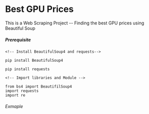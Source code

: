 # Best GPU Prices

This is a Web Scraping Project -- Finding the best GPU prices using Beautiful Soup

##### Prerequisite

```
<!-- Install BeautifulSoup4 and requests-->

pip install BeautifulSoup4

pip install requests
```

```
<!-- Import libraries and Module -->

from bs4 import BeautifilSoup4
import requests
import re
```


###### Exmaple
